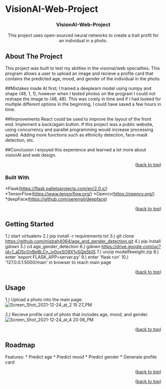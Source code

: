 # VisionAI-Web-Project

<div id="top"></div>


<h3 align="center">VisionAI-Web-Project</h3>

  <p align="center">
    This project uses open-sourced neural networks to create a trait profit for an individual in a photo. 
  
 



<!-- ABOUT THE PROJECT -->
## About The Project
This project was built to test my abilties in the visionai/web specialties. This program allows a user to upload an image and recieve a profile card that contains
the predicted age, mood, and gender of the individual in the photo.

  
##Mistakes made
At first; I trained a deeplearn model using numpy and shape (48, 1, 1), however when I tested photos on the program I could not reshape the image to (48, 48). This was costly in time and if I had looked for multiple different options in the beginning, I could have saved a few hours in time. 
  
##Improvements
React could be used to improve the layout of the front end. Implement a back/again button. If this project was a public website, using concurrency and parallel programming would increase processing speed. Adding more functions such as ethnicity detection, face-mask detection, etc.
 
##Conclusion
I enjoyed this experience and learned a lot more about visionAI and web design. 
<p align="right">(<a href="#top">back to top</a>)</p>



### Built With

*Flask(https://flask.palletsprojects.com/en/2.0.x/)
*TensorFlow(https://www.tensorflow.org/)
*Opencv(https://opencv.org/)
*deepFace(https://github.com/serengil/deepface)

<p align="right">(<a href="#top">back to top</a>)</p>



<!-- GETTING STARTED -->
## Getting Started
1.) start virtualenv
2.) pip install -r requirements.txt
3.) git clone https://github.com/misbah4064/age_and_gender_detection.git
4.) pip install gdown
5.) cd age_gender_detection
6.) gdown https://drive.google.com/uc?id=1_aDScOvBeBLCn_iv0oxSO8X1ySQpSbIS
7.) unzip modelNweight.zip
8.) enter 'export FLASK_APP=server.py'
9.) enter 'flask run'
10.) '127.0.0.1:5000/main' in browser to reach main page




<p align="right">(<a href="#top">back to top</a>)</p>



<!-- USAGE EXAMPLES -->
## Usage
1.) Upload a photo into the main page.
![Screen_Shot_2021-12-24_at_2 15 27_PM](https://user-images.githubusercontent.com/83558837/147373803-74657a03-c437-489d-80c0-b70f973848af.png)

2.) Recieve profile card of photo that includes age, mood, and gender.
![Screen_Shot_2021-12-24_at_4 20 06_PM](https://user-images.githubusercontent.com/83558837/147373797-b8bb23ca-4308-44d0-837f-e1558b20f63d.png)
<p align="right">(<a href="#top">back to top</a>)</p>



<!-- ROADMAP -->
## Roadmap

Features:
        * Predict age
        * Predict mood
        * Predict gender
        * Generate profile card


<p align="right">(<a href="#top">back to top</a>)</p>







<p align="right">(<a href="#top">back to top</a>)</p>



